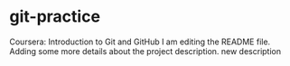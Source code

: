 # git-practice
Coursera: Introduction to Git and GitHub
I am editing the README file. Adding some more details about the project description.
new description


